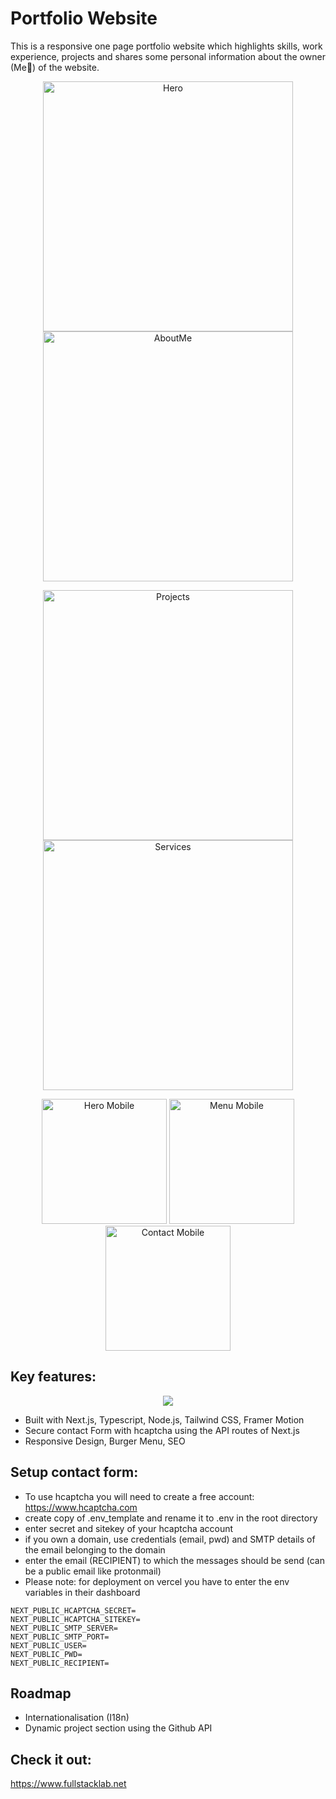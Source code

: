 # Portfolio Website

This is a responsive one page portfolio website which highlights skills, work experience, projects and shares some personal information about the owner (Me👋) of the website.

<p align="center">
    <img src="../public/images/portfolio_p1.webp" alt="Hero" width="400">
    <img src="../public/images/portfolio_p2.webp" alt="AboutMe" width="400">
</p>
<p align="center">
    <img src="../public/images/portfolio_p3.webp" alt="Projects" width="400">
    <img src="../public/images/portfolio_p4.webp" alt="Services" width="400">
</p>
<p align="center">
    <img src="../public/images/portfolio_mp1.webp" alt="Hero Mobile" width="200">
    <img src="../public/images/portfolio_mp2.webp" alt="Menu Mobile" width="200">
    <img src="../public/images/portfolio_mp3.webp" alt="Contact Mobile" width="200">
</p>

## Key features:

<p align="center">
  <a href="https://skillicons.dev">
    <img src="https://skillicons.dev/icons?i=next,typescript,tailwind,nodejs" />
  </a>
</p>

- Built with Next.js, Typescript, Node.js, Tailwind CSS, Framer Motion
- Secure contact Form with hcaptcha using the API routes of Next.js
- Responsive Design, Burger Menu, SEO

## Setup contact form:
- To use hcaptcha you will need to create a free account:
https://www.hcaptcha.com
- create copy of .env_template and rename it to .env in the root directory
- enter secret and sitekey of your hcaptcha account
- if you own a domain, use credentials (email, pwd) and SMTP details of the email belonging to the domain
- enter the email (RECIPIENT) to which the messages should be send (can be a public email like protonmail)
- Please note: for deployment on vercel you have to enter the env variables in their dashboard
```
NEXT_PUBLIC_HCAPTCHA_SECRET=
NEXT_PUBLIC_HCAPTCHA_SITEKEY=
NEXT_PUBLIC_SMTP_SERVER=
NEXT_PUBLIC_SMTP_PORT=
NEXT_PUBLIC_USER=
NEXT_PUBLIC_PWD=
NEXT_PUBLIC_RECIPIENT=
```

## Roadmap
- Internationalisation (I18n)
- Dynamic project section using the Github API


## Check it out:
https://www.fullstacklab.net